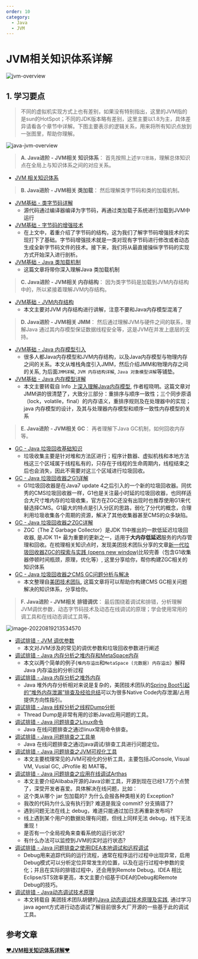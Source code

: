 ```yaml
---
order: 10
category:
  - Java
  - JVM
---
```


# JVM相关知识体系详解

![jvm-overview](https://zszblog.oss-cn-beijing.aliyuncs.com/zszblog/jvm-overview.png)

## 1. 学习要点

> 不同的虚拟机实现方式上也有差别，如果没有特别指出，这里的JVM指的是sun的HotSpot；不同的JDK版本略有差别，这里主要以1.8为主，具体差异请看各个章节中详解。下图主要表示的逻辑关系，用来将所有知识点放到一张图里，帮助你理解。

![java-jvm-overview](https://zszblog.oss-cn-beijing.aliyuncs.com/zszblog/java-jvm-overview.png)

> **A. Java进阶 - JVM相关 知识体系**： 首先按照上述`学习思路`，理解总体知识点在全局上与知识体系之间的对应关系。

- [JVM 相关知识体系](https://pdai.tech/md/java/jvm/java-jvm-x-overview.html)

> **B. Java进阶 - JVM相关 类加载**： 然后理解类字节码和类的加载机制。

- [JVM基础 - 类字节码详解](https://pdai.tech/md/java/jvm/java-jvm-class.html)
  - 源代码通过编译器编译为字节码，再通过类加载子系统进行加载到JVM中运行
- [JVM基础 - 字节码的增强技术](https://pdai.tech/md/java/jvm/java-jvm-class-enhancer.html)
  - 在上文中，着重介绍了字节码的结构，这为我们了解字节码增强技术的实现打下了基础。字节码增强技术就是一类对现有字节码进行修改或者动态生成全新字节码文件的技术。接下来，我们将从最直接操纵字节码的实现方式开始深入进行剖析。
- [JVM基础 - Java 类加载机制](https://pdai.tech/md/java/jvm/java-jvm-classload.html)
  - 这篇文章将带你深入理解Java 类加载机制

> **C. Java进阶 - JVM相关 内存结构**： 因为类字节码是加载到JVM内存结构中的，所以紧接着理解JVM内存结构。

- [JVM基础 - JVM内存结构](https://pdai.tech/md/java/jvm/java-jvm-struct.html)
  - 本文主要对JVM 内存结构进行讲解，注意不要和Java内存模型混淆了

> **D. Java进阶 - JVM相关 JMM**： 然后通过理解JVM与硬件之间的联系，理解Java 通过其内存模型保证数据线程安全等，这是JVM在并发上底层的支持。

- [JVM基础 - Java 内存模型引入](https://pdai.tech/md/java/jvm/java-jvm-x-introduce.html)
  - 很多人都Java内存模型和JVM内存结构，以及Java内存模型与物理内存之间的关系。本文从堆栈角度引入JMM，然后介绍JMM和物理内存之间的关系, 为后面`JMM详解`, `JVM 内存结构详解`, `Java 对象模型详解`等铺垫。
- [JVM基础 - Java 内存模型详解](https://pdai.tech/md/java/jvm/java-jvm-jmm.html)
  - 本文主要转载自 Info 上[深入理解Java内存模型](https://www.infoq.cn/article/java_memory_model/), 作者程晓明。这篇文章对JMM讲的很清楚了，大致分三部分：重排序与顺序一致性；三个同步原语（lock，volatile，final）的内存语义，重排序规则及在处理器中的实现；java 内存模型的设计，及其与处理器内存模型和顺序一致性内存模型的关系

> **E. Java进阶 - JVM相关 GC**： 再者理解下Java GC机制，如何回收内存等。

- [GC - Java 垃圾回收基础知识](https://pdai.tech/md/java/jvm/java-jvm-gc.html)
  - 垃圾收集主要是针对堆和方法区进行；程序计数器、虚拟机栈和本地方法栈这三个区域属于线程私有的，只存在于线程的生命周期内，线程结束之后也会消失，因此不需要对这三个区域进行垃圾回收。
- [GC - Java 垃圾回收器之G1详解](https://pdai.tech/md/java/jvm/java-jvm-gc-g1.html)
  - G1垃圾回收器是在Java7 update 4之后引入的一个新的垃圾回收器。同优秀的CMS垃圾回收器一样，G1也是关注最小时延的垃圾回收器，也同样适合大尺寸堆内存的垃圾收集，官方在ZGC还没有出现时也推荐使用G1来代替选择CMS。G1最大的特点是引入分区的思路，弱化了分代的概念，合理利用垃圾收集各个周期的资源，解决了其他收集器甚至CMS的众多缺陷。
- [GC - Java 垃圾回收器之ZGC详解]()
  - ZGC（The Z Garbage Collector）是JDK 11中推出的一款低延迟垃圾回收器, 是JDK 11+ 最为重要的更新之一，适用于**大内存低延迟**服务的内存管理和回收。在梳理相关知识点时，发现美团技术团队分享的文章[新一代垃圾回收器ZGC的探索与实践  (opens new window)](https://tech.meituan.com/2020/08/06/new-zgc-practice-in-meituan.html)比较完善（包含G1收集器停顿时间瓶颈，原理，优化等）, 这里分享给你，帮你构建ZGC相关的知识体系
- [GC - Java 垃圾回收器之CMS GC问题分析与解决](https://pdai.tech/md/java/jvm/java-jvm-gc-zgc.html)
  - 本文整理自[美团技术团队](https://tech.meituan.com/2020/11/12/java-9-cms-gc.html), 这篇文章将可以帮助你构建CMS GC相关问题解决的知识体系，分享给你。

> **F. Java进阶 - JVM相关 排错调优**： 最后围绕着调试和排错，分析理解JVM调优参数，动态字节码技术及动态在线调试的原理；学会使用常用的调工具和在线动态调试工具等。

![image-20220819213534570](https://zszblog.oss-cn-beijing.aliyuncs.com/zszblog/image-20220819213534570.png)

- [调试排错 - JVM 调优参数](https://pdai.tech/md/java/jvm/java-jvm-param.html)
  - 本文对JVM涉及的常见的调优参数和垃圾回收参数进行阐述
- [调试排错 - Java 内存分析之堆内存和MetaSpace内存](https://pdai.tech/md/java/jvm/java-jvm-oom.html)
  - 本文以两个简单的例子(`堆内存溢出`和`MetaSpace (元数据) 内存溢出`）解释Java 内存溢出的分析过程
- [调试排错 - Java 内存分析之堆外内存](https://pdai.tech/md/java/jvm/java-jvm-oom-offheap.html)
  - Java 堆外内存分析相对来说是复杂的，美团技术团队的[Spring Boot引起的“堆外内存泄漏”排查及经验总结](https://tech.meituan.com/2019/01/03/spring-boot-native-memory-leak.html)可以为很多Native Code内存泄漏/占用提供方向性指引。
- [调试排错 - Java 线程分析之线程Dump分析](https://pdai.tech/md/java/jvm/java-jvm-thread-dump.html)
  - Thread Dump是非常有用的诊断Java应用问题的工具。
- [调试排错 - Java 问题排查之Linux命令](https://pdai.tech/md/java/jvm/java-jvm-debug-tools-linux.html)
  - Java 在线问题排查之通过linux常用命令排查。
- [调试排错 - Java 问题排查之工具单](https://pdai.tech/md/java/jvm/java-jvm-debug-tools-list.html)
  - Java 在线问题排查之通过java调试/排查工具进行问题定位。
- [调试排错 - Java 问题排查之JVM可视化工具](https://pdai.tech/md/java/jvm/java-jvm-oom-tool.html)
  - 本文主要梳理常见的JVM可视化的分析工具，主要包括JConsole, Visual VM, Vusial GC, JProfile 和 MAT等。
- [调试排错 - Java 问题排查之应用在线调试Arthas](https://pdai.tech/md/java/jvm/java-jvm-agent-arthas.html)
  - 本文主要介绍Alibaba开源的Java诊断工具，开源到现在已经1.7万个点赞了，深受开发者喜爱。具体解决在线问题，比如：
  - 这个类从哪个 jar 包加载的? 为什么会报各种类相关的 Exception?
  - 我改的代码为什么没有执行到? 难道是我没 commit? 分支搞错了?
  - 遇到问题无法在线上 debug，难道只能通过加日志再重新发布吗?
  - 线上遇到某个用户的数据处理有问题，但线上同样无法 debug，线下无法重现！
  - 是否有一个全局视角来查看系统的运行状况?
  - 有什么办法可以监控到JVM的实时运行状态?
- [调试排错 - Java 问题排查之使用IDEA本地调试和远程调试](https://pdai.tech/md/java/jvm/java-jvm-debug-idea.html)
  - Debug用来追踪代码的运行流程，通常在程序运行过程中出现异常，启用Debug模式可以分析定位异常发生的位置，以及在运行过程中参数的变化；并且在实际的排错过程中，还会用到Remote Debug。IDEA 相比 Eclipse/STS效率更高，本文主要介绍基于IDEA的Debug和Remote Debug的技巧。
- [调试排错 - Java动态调试技术原理](https://pdai.tech/md/java/jvm/java-jvm-agent-usage.html)
  - 本文转载自 美团技术团队胡健的[Java 动态调试技术原理及实践](https://tech.meituan.com/2019/11/07/java-dynamic-debugging-technology.html), 通过学习java agent方式进行动态调试了解目前很多大厂开源的一些基于此的调试工具。

## 参考文章

[**♥JVM相关知识体系详解♥**](https://pdai.tech/md/java/jvm/java-jvm-x-overview.html)